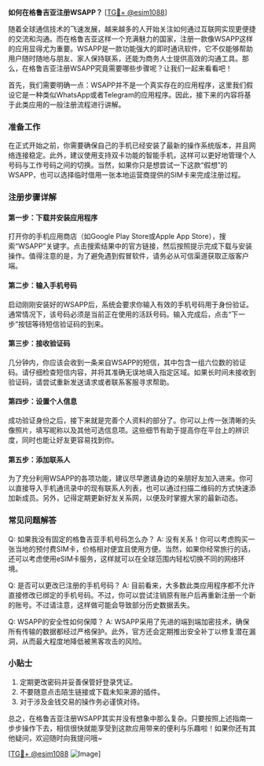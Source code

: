 **如何在格鲁吉亚注册WSAPP？** [[TG💪+ @esim1088](https://t.me/s/esim1088)]

随着全球通信技术的飞速发展，越来越多的人开始关注如何通过互联网实现更便捷的交流和沟通。而在格鲁吉亚这样一个充满魅力的国家，注册一款像WSAPP这样的应用显得尤为重要。WSAPP是一款功能强大的即时通讯软件，它不仅能够帮助用户随时随地与朋友、家人保持联系，还能为商务人士提供高效的沟通工具。那么，在格鲁吉亚注册WSAPP究竟需要哪些步骤呢？让我们一起来看看吧！

首先，我们需要明确一点：WSAPP并不是一个真实存在的应用程序，这里我们假设它是一种类似WhatsApp或者Telegram的应用程序。因此，接下来的内容将基于此类应用的一般注册流程进行讲解。

### 准备工作

在正式开始之前，你需要确保自己的手机已经安装了最新的操作系统版本，并且网络连接稳定。此外，建议使用支持双卡功能的智能手机，这样可以更好地管理个人号码与工作号码之间的切换。当然，如果你只是想尝试一下这款“假想”的WSAPP，也可以选择临时借用一张本地运营商提供的SIM卡来完成注册过程。

### 注册步骤详解

#### 第一步：下载并安装应用程序
打开你的手机应用商店（如Google Play Store或Apple App Store），搜索“WSAPP”关键字。点击搜索结果中的官方链接，然后按照提示完成下载与安装操作。值得注意的是，为了避免遇到假冒软件，请务必从可信渠道获取正版客户端。

#### 第二步：输入手机号码
启动刚刚安装好的WSAPP后，系统会要求你输入有效的手机号码用于身份验证。通常情况下，该号码必须是当前正在使用的活跃号码。输入完成后，点击“下一步”按钮等待短信验证码的到来。

#### 第三步：接收验证码
几分钟内，你应该会收到一条来自WSAPP的短信，其中包含一组六位数的验证码。请仔细检查短信内容，并将其准确无误地填入指定区域。如果长时间未接收到验证码，请尝试重新发送请求或者联系客服寻求帮助。

#### 第四步：设置个人信息
成功验证身份之后，接下来就是完善个人资料的部分了。你可以上传一张清晰的头像照片，填写昵称以及其他可选信息项。这些细节有助于提高你在平台上的辨识度，同时也能让好友更容易找到你。

#### 第五步：添加联系人
为了充分利用WSAPP的各项功能，建议尽早邀请身边的亲朋好友加入进来。你可以直接导入手机通讯录中的现有联系人列表，也可以通过扫描二维码的方式快速添加新成员。另外，记得定期更新好友关系网，以便及时掌握大家的最新动态。

### 常见问题解答

Q: 如果我没有固定的格鲁吉亚手机号码怎么办？
A: 没有关系！你可以考虑购买一张当地的预付费SIM卡，价格相对便宜且使用方便。当然，如果你经常旅行的话，还可以考虑使用eSIM卡服务，这样就可以在全球范围内轻松切换不同的网络环境。

Q: 是否可以更改已注册的手机号码？
A: 目前看来，大多数此类应用程序都不允许直接修改已绑定的手机号码。不过，你可以尝试注销原有账户后再重新注册一个新的账号。不过请注意，这样做可能会导致部分历史数据丢失。

Q: WSAPP的安全性如何保障？
A: WSAPP采用了先进的端到端加密技术，确保所有传输的数据都经过严格保护。此外，官方还会定期推出安全补丁以修复潜在漏洞，从而最大程度地降低被黑客攻击的风险。

### 小贴士

1. 定期更改密码并妥善保管好登录凭证。
2. 不要随意点击陌生链接或下载未知来源的插件。
3. 对于涉及金钱交易的操作务必谨慎对待。

总之，在格鲁吉亚注册WSAPP其实并没有想象中那么复杂。只要按照上述指南一步步操作下去，相信很快就能享受到这款应用带来的便利与乐趣啦！如果你还有其他疑问，欢迎随时向我提问哦~

[[TG💪+ @esim1088](https://t.me/s/esim1088) ![Image](https://i.postimg.cc/4NQfJmqS/Snipaste-2025-05-13-00-14-12.png)]